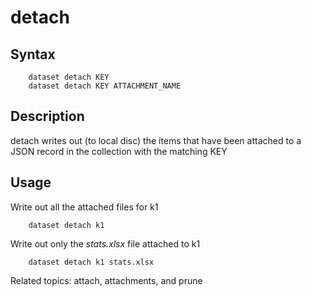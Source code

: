 
# detach

## Syntax

```
    dataset detach KEY
    dataset detach KEY ATTACHMENT_NAME
```

## Description

detach writes out (to local disc) the items that have been attached to a JSON record in the collection with
the matching KEY

## Usage

Write out all the attached files for k1

```shell
    dataset detach k1
```

Write out only the *stats.xlsx* file attached to k1

```shell
    dataset detach k1 stats.xlsx
```

Related topics: attach, attachments, and prune

